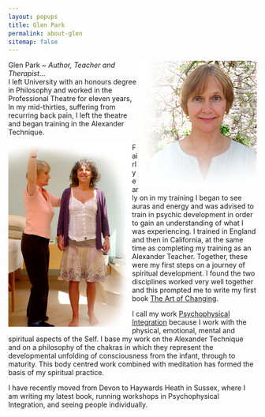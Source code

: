 ```yaml
---
layout: popups
title: Glen Park
permalink: about-glen
sitemap: false
---
```


<p><img src="/images/glenprofileimage.png" alt="Glen Park" width="239" height="254" border="0" align="right" /><span class="boldp">Glen Park &#126; <em>Author, Teacher and Therapist</em>&hellip;</span><br />
I left University with an honours degree in Philosophy and worked in the Professional Theatre for eleven years, In my mid-thirties, suffering from recurring back pain, I left the theatre and began training in the Alexander Technique.</p>

<img src="/images/glenprofileimage2.png" alt="Glen working during a treatment session" width="251" height="372" border="0" align="left" />

<p>Fairly early on in my training I began to see auras and energy and was advised to train in psychic development in order to gain an understanding of what I was experiencing. I trained in England and then in California, at the same time as completing my training as an Alexander Teacher. Together, these were my first steps on a journey of spiritual development.
I found the two disciplines worked very well together and this prompted me to write my first book <a href="../books.html">The Art of Changing</a>.</p>


<p>I call my work <a href="/popups/about-psycophysical">Psychophysical Integration</a> because I work with the physical, emotional, mental and spiritual aspects of the Self. I base my work on the Alexander Technique and on a philosophy of the chakras in which they represent the developmental unfolding of consciousness from the infant, through to maturity. This body centred work combined with meditation has formed the basis of my spiritual practice.</p>

<p>I have recently moved from Devon to Haywards Heath in Sussex, where I am writing my latest book, running workshops in Psychophysical Integration, and seeing people individually.</p>